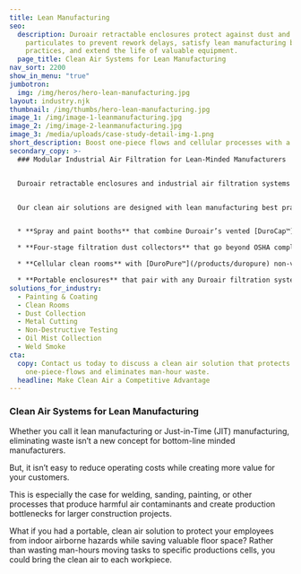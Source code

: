```yaml
---
title: Lean Manufacturing
seo:
  description: Duroair retractable enclosures protect against dust and
    particulates to prevent rework delays, satisfy lean manufacturing best
    practices, and extend the life of valuable equipment.
  page_title: Clean Air Systems for Lean Manufacturing
nav_sort: 2200
show_in_menu: "true"
jumbotron:
  img: /img/heros/hero-lean-manufacturing.jpg
layout: industry.njk
thumbnail: /img/thumbs/hero-lean-manufacturing.jpg
image_1: /img/image-1-leanmanufacturing.jpg
image_2: /img/image-2-leanmanufacturing.jpg
image_3: /media/uploads/case-study-detail-img-1.png
short_description: Boost one-piece flows and cellular processes with a modular solution.
secondary_copy: >-
  ### Modular Industrial Air Filtration for Lean-Minded Manufacturers


  Duroair retractable enclosures and industrial air filtration systems for lean manufacturing protect against dust and particulates to prevent rework delays and extend the life of valuable equipment. Each system can be engineered to work with one-piece flows and cellular processes. 


  Our clean air solutions are designed with lean manufacturing best practices, including:


  * **Spray and paint booths** that combine Duroair’s vented [DuroCap™](/products/durocap) air purification system with our patented [Taper Draft Airflow](/products/taper-draft-airflow-technology) technology to improve drying times and prevent overspray

  * **Four-stage filtration dust collectors** that go beyond OSHA compliance to capture 100 percent of air particulates

  * **Cellular clean rooms** with [DuroPure™](/products/duropure) non-vented filtration that recycle air without the need to exhaust contaminants to the outside, eliminating the need for costly air makeup

  * **Portable enclosures** that pair with any Duroair filtration system and retract to less than 20 percent of the extended length
solutions_for_industry:
  - Painting & Coating
  - Clean Rooms
  - Dust Collection
  - Metal Cutting
  - Non-Destructive Testing
  - Oil Mist Collection
  - Weld Smoke
cta:
  copy: Contact us today to discuss a clean air solution that protects your
    one-piece-flows and eliminates man-hour waste.
  headline: Make Clean Air a Competitive Advantage
---
```

### Clean Air Systems for Lean Manufacturing

Whether you call it lean manufacturing or Just-in-Time (JIT) manufacturing,  eliminating waste isn’t a new concept for bottom-line minded manufacturers. 

But, it isn’t easy to reduce operating costs while creating more value for your customers. 

This is especially the case for welding, sanding, painting, or other processes that produce harmful air contaminants and create production bottlenecks for larger construction projects.

What if you had a portable, clean air solution to protect your employees from indoor airborne hazards while saving valuable floor space? Rather than wasting man-hours moving tasks to specific productions cells, you could bring the clean air to each workpiece.